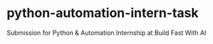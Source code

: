 # python-automation-intern-task
Submission for Python &amp; Automation Internship at Build Fast With AI
